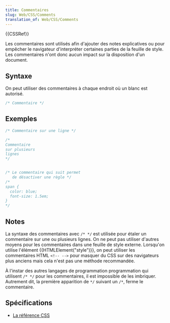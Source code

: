 ```yaml
---
title: Commentaires
slug: Web/CSS/Comments
translation_of: Web/CSS/Comments
---
```


{{CSSRef}}

Les commentaires sont utilisés afin d'ajouter des notes explicatives ou pour empêcher le navigateur d'interpréter certaines parties de la feuille de style. Les commentaires n'ont donc aucun impact sur la disposition d'un document.

## Syntaxe

On peut utiliser des commentaires à chaque endroit où un blanc est autorisé.

```css
/* Commentaire */
```

## Exemples

```css
/* Commentaire sur une ligne */

/*
Commentaire
sur plusieurs
lignes
*/


/* Le commentaire qui suit permet
   de désactiver une règle */
/*
span {
  color: blue;
  font-size: 1.5em;
}
*/
```

## Notes

La syntaxe des commentaires avec `/* */` est utilisée pour étaler un commentaire sur une ou plusieurs lignes. On ne peut pas utiliser d'autres moyens pour les commentaires dans une feuille de style externe. Lorsqu'on utilise l'élément {{HTMLElement("style")}}, on peut utiliser les commentaires HTML `<!-- -->` pour masquer du CSS sur des navigateurs plus anciens mais cela n'est pas une méthode recommandée.

À l'instar des autres langages de programmation programmation qui utilisent `/* */` pour les commentaires, il est impossible de les imbriquer. Autrement dit, la première apparition de `*/` suivant un `/*`, ferme le commentaire.

## Spécifications

- [La référence CSS](/fr/docs/Web/CSS/Reference)
